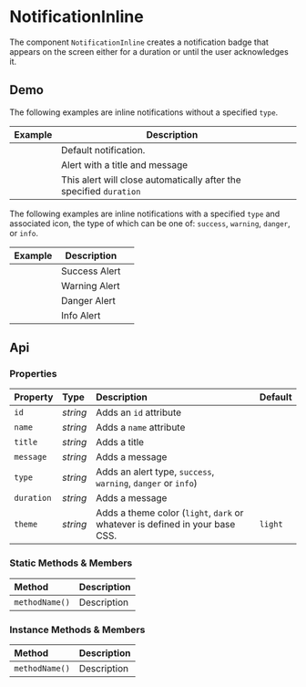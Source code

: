 # NotificationInline
The component `NotificationInline` creates a notification badge that appears on the screen either for a duration or until the user acknowledges it.

## Demo

The following examples are inline notifications without a specified `type`.

<table class="example">
  <thead>
    <tr>
      <th>Example</th>
      <th>Description</th>
      <th></th>
    </tr>
  </thead>
  <tbody>
    <tr>
      <td>
        <input-button
          id="notification-inline-link-1"
          value="Notify Me">
        </input-button>
      </td>
      <td>Default notification.</td>
      <td>
        <icon-container src="./sprite.svg#code"></icon-container>
      </td>
    </tr>
    <tr>
      <td>
        <input-button
          id="notification-inline-link-6"
          value="Notify Me">
        </input-button>
      </td>
      <td>Alert with a title and message</td>
      <td>
        <icon-container src="./sprite.svg#code"></icon-container>
      </td>
    </tr>
    <tr>
      <td>
        <input-button
          id="notification-inline-link-7"
          value="Self Close">
        </input-button>
      </td>
      <td>This alert will close automatically after the specified <code>duration</code></td>
      <td>
        <icon-container src="./sprite.svg#code"></icon-container>
      </td>
    </tr>
  </tbody>
</table>

<notification-inline id="notification-inline-example-1">
</notification-inline>

<notification-inline id="notification-inline-example-6">
</notification-inline>

<notification-inline id="notification-inline-example-7">
</notification-inline>

The following examples are inline notifications with a specified `type` and associated icon, the type of which can be one of: `success`, `warning`, `danger`, or `info`.

<table class="example">
  <thead>
    <tr>
      <th>Example</th>
      <th>Description</th>
      <th></th>
    </tr>
  </thead>
  <tbody>
    <tr>
      <td>
        <input-button
          id="notification-inline-link-2"
          value="Success">
        </input-button>
      </td>
      <td>Success Alert</td>
      <td>
        <icon-container src="./sprite.svg#code"></icon-container>
      </td>
    </tr>
    <tr>
      <td>
        <input-button
          id="notification-inline-link-3"
          value="Warning">
        </input-button>
      </td>
      <td>Warning Alert</td>
      <td>
        <icon-container src="./sprite.svg#code"></icon-container>
      </td>
    </tr>
    <tr>
      <td>
        <input-button
          id="notification-inline-link-4"
          value="Danger">
        </input-button>
      </td>
      <td>Danger Alert</td>
      <td>
        <icon-container src="./sprite.svg#code"></icon-container>
      </td>
    </tr>
    <tr>
      <td>
        <input-button
          id="notification-inline-link-5"
          value="Information">
        </input-button>
      </td>
      <td>Info Alert</td>
      <td>
        <icon-container src="./sprite.svg#code"></icon-container>
      </td>
    </tr>
  </tbody>
</table>

<notification-inline id="notification-inline-example-2">
</notification-inline>

<notification-inline id="notification-inline-example-3">
</notification-inline>

<notification-inline id="notification-inline-example-4">
</notification-inline>

<notification-inline id="notification-inline-example-5">
</notification-inline>

<script>
  {
    const notificationInline1 = document.getElementById('notification-inline-example-1')
    const notificationInlineLink1 = document.getElementById('notification-inline-link-1')

    notificationInlineLink1.addEventListener('click', e => {
      notificationInline1.create({
        message: 'This is an alert'
      })
    })

    const notificationInline2 = document.getElementById('notification-inline-example-2')
    const notificationInlineLink2 = document.getElementById('notification-inline-link-2')

    notificationInlineLink2.addEventListener('click', e => {
      notificationInline2.create({
        type: 'success'
      })
    })

    const notificationInline3 = document.getElementById('notification-inline-example-3')
    const notificationInlineLink3 = document.getElementById('notification-inline-link-3')

    notificationInlineLink3.addEventListener('click', e => {
      notificationInline3.create({
        type: 'warning'
      })
    })

    const notificationInline4 = document.getElementById('notification-inline-example-4')
    const notificationInlineLink4 = document.getElementById('notification-inline-link-4')

    notificationInlineLink4.addEventListener('click', e => {
      notificationInline4.create({
        type: 'danger',
        title: 'Danger zone!'
      })
    })

    const notificationInline5 = document.getElementById('notification-inline-example-5')
    const notificationInlineLink5 = document.getElementById('notification-inline-link-5')

    notificationInlineLink5.addEventListener('click', e => {
      notificationInline5.create({
        type: 'info',
        message: 'This is an information alert'
      })
    })

    const notificationInline6 = document.getElementById('notification-inline-example-6')
    const notificationInlineLink6 = document.getElementById('notification-inline-link-6')

    notificationInlineLink6.addEventListener('click', e => {
      notificationInline6.create({
        title: 'Note',
        message: 'This is an alert containing both a title and a message.'
      })
    })

    const notificationInline7 = document.getElementById('notification-inline-example-7')
    const notificationInlineLink7 = document.getElementById('notification-inline-link-7')

    notificationInlineLink7.addEventListener('click', e => {
      notificationInline7.create({
        title: 'This alert will self destruct in 3 seconds.',
        duration: 3e3
      })
    })
  }
</script>

## Api

### Properties

| Property | Type | Description | Default |
| :--- | :--- | :--- | :--- |
| `id` | *string* | Adds an `id` attribute |  |
| `name` | *string* | Adds a `name` attribute |  |
| `title` | *string* | Adds a title |  |
| `message` | *string* | Adds a message |  |
| `type` | *string* | Adds an alert type, `success`, `warning`, `danger` or `info`) |  |
| `duration` | *string* | Adds a message |  |
| `theme` | *string* | Adds a theme color (`light`, `dark` or whatever is defined in your base CSS. | `light` |

### Static Methods & Members

| Method | Description |
| :--- | :--- |
| `methodName()` | Description |

### Instance Methods & Members

| Method | Description |
| :--- | :--- |
| `methodName()` | Description |

